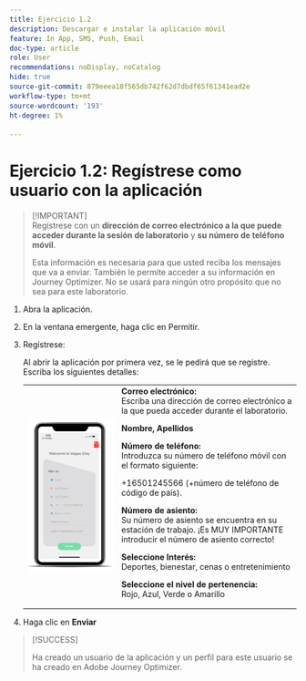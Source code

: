 ```yaml
---
title: Ejercicio 1.2
description: Descargar e instalar la aplicación móvil
feature: In App, SMS, Push, Email
doc-type: article
role: User
recommendations: noDisplay, noCatalog
hide: true
source-git-commit: 879eeea18f565db742f62d7dbdf65f61341ead2e
workflow-type: tm+mt
source-wordcount: '193'
ht-degree: 1%

---
```



# Ejercicio 1.2: Regístrese como usuario con la aplicación

>[!IMPORTANT]\
>Regístrese con un **dirección de correo electrónico a la que puede acceder durante la sesión de laboratorio** y **su número de teléfono móvil**.
>
> Esta información es necesaria para que usted reciba los mensajes que va a enviar. También le permite acceder a su información en Journey Optimizer. No se usará para ningún otro propósito que no sea para este laboratorio.

1. Abra la aplicación.
1. En la ventana emergente, haga clic en Permitir.
1. Regístrese:

   Al abrir la aplicación por primera vez, se le pedirá que se registre. Escriba los siguientes detalles:

   <table>
    <tr>
    <td>
    <div>
    <img alt="Registro de la aplicación" src="../assets/1-2.png"/> 
    </div>
    </td>
    <td>
    <strong>Correo electrónico: </strong><br>Escriba una dirección de correo electrónico a la que pueda acceder durante el laboratorio.
    </p><p>
    <strong>Nombre, Apellidos </strong>
    </p><p>
    <strong>Número de teléfono: </strong> <br>Introduzca su número de teléfono móvil con el formato siguiente: 
    <p>+16501245566 (+número de teléfono de código de país).
    </p><p>
    <strong>Número de asiento: </strong><br>Su número de asiento se encuentra en su estación de trabajo. ¡Es MUY IMPORTANTE introducir el número de asiento correcto!
    </p><p>
    <strong>Seleccione Interés: </strong></br>Deportes, bienestar, cenas o entretenimiento
    </p><p>
    <strong>Seleccione el nivel de pertenencia: </strong></br>Rojo, Azul, Verde o Amarillo</p>
    </td>
    </tr>
    </table>

1. Haga clic en **Enviar**

>[!SUCCESS]
>
>Ha creado un usuario de la aplicación y un perfil para este usuario se ha creado en Adobe Journey Optimizer.
